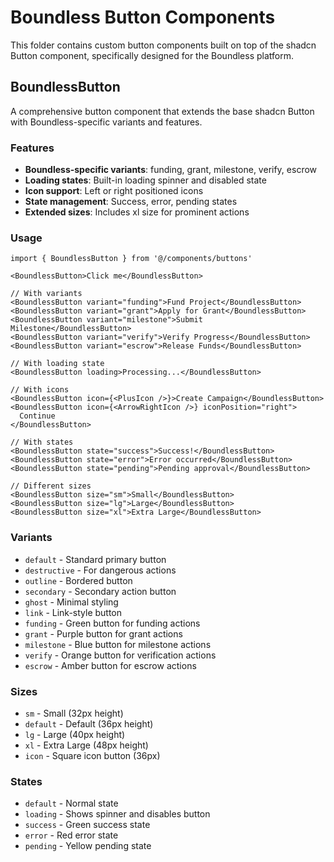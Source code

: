 # Boundless Button Components

This folder contains custom button components built on top of the shadcn Button component, specifically designed for the Boundless platform.

## BoundlessButton

A comprehensive button component that extends the base shadcn Button with Boundless-specific variants and features.

### Features

- **Boundless-specific variants**: funding, grant, milestone, verify, escrow
- **Loading states**: Built-in loading spinner and disabled state
- **Icon support**: Left or right positioned icons
- **State management**: Success, error, pending states
- **Extended sizes**: Includes xl size for prominent actions

### Usage

```tsx
import { BoundlessButton } from '@/components/buttons'

<BoundlessButton>Click me</BoundlessButton>

// With variants
<BoundlessButton variant="funding">Fund Project</BoundlessButton>
<BoundlessButton variant="grant">Apply for Grant</BoundlessButton>
<BoundlessButton variant="milestone">Submit Milestone</BoundlessButton>
<BoundlessButton variant="verify">Verify Progress</BoundlessButton>
<BoundlessButton variant="escrow">Release Funds</BoundlessButton>

// With loading state
<BoundlessButton loading>Processing...</BoundlessButton>

// With icons
<BoundlessButton icon={<PlusIcon />}>Create Campaign</BoundlessButton>
<BoundlessButton icon={<ArrowRightIcon />} iconPosition="right">
  Continue
</BoundlessButton>

// With states
<BoundlessButton state="success">Success!</BoundlessButton>
<BoundlessButton state="error">Error occurred</BoundlessButton>
<BoundlessButton state="pending">Pending approval</BoundlessButton>

// Different sizes
<BoundlessButton size="sm">Small</BoundlessButton>
<BoundlessButton size="lg">Large</BoundlessButton>
<BoundlessButton size="xl">Extra Large</BoundlessButton>
```

### Variants

- `default` - Standard primary button
- `destructive` - For dangerous actions
- `outline` - Bordered button
- `secondary` - Secondary action button
- `ghost` - Minimal styling
- `link` - Link-style button
- `funding` - Green button for funding actions
- `grant` - Purple button for grant actions
- `milestone` - Blue button for milestone actions
- `verify` - Orange button for verification actions
- `escrow` - Amber button for escrow actions

### Sizes

- `sm` - Small (32px height)
- `default` - Default (36px height)
- `lg` - Large (40px height)
- `xl` - Extra Large (48px height)
- `icon` - Square icon button (36px)

### States

- `default` - Normal state
- `loading` - Shows spinner and disables button
- `success` - Green success state
- `error` - Red error state
- `pending` - Yellow pending state
